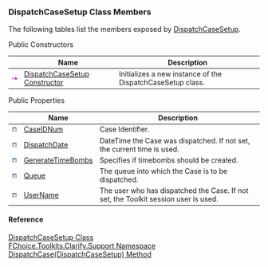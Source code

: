 ### DispatchCaseSetup Class Members

The following tables list the members exposed by [DispatchCaseSetup](FChoice.Toolkits.Clarify~FChoice.Toolkits.Clarify.Support.DispatchCaseSetup.md).

Public Constructors

|   | Name | Description |
| --- | --- | --- |
| ![Public Constructor](dotnetimages/publicConstructor.png) | [DispatchCaseSetup Constructor](FChoice.Toolkits.Clarify~FChoice.Toolkits.Clarify.Support.DispatchCaseSetup~_ctor.md) | Initializes a new instance of the DispatchCaseSetup class.   |



Public Properties

|   | Name | Description |
| --- | --- | --- |
| ![Public Property](dotnetimages/publicProperty.png) | [CaseIDNum](FChoice.Toolkits.Clarify~FChoice.Toolkits.Clarify.Support.DispatchCaseSetup~CaseIDNum.md) | Case Identifier.   |
| ![Public Property](dotnetimages/publicProperty.png) | [DispatchDate](FChoice.Toolkits.Clarify~FChoice.Toolkits.Clarify.Support.DispatchCaseSetup~DispatchDate.md) | DateTime the Case was dispatched. If not set, the current time is used.   |
| ![Public Property](dotnetimages/publicProperty.png) | [GenerateTimeBombs](FChoice.Toolkits.Clarify~FChoice.Toolkits.Clarify.Support.DispatchCaseSetup~GenerateTimeBombs.md) | Specifies if timebombs should be created.   |
| ![Public Property](dotnetimages/publicProperty.png) | [Queue](FChoice.Toolkits.Clarify~FChoice.Toolkits.Clarify.Support.DispatchCaseSetup~Queue.md) | The queue into which the Case is to be dispatched.   |
| ![Public Property](dotnetimages/publicProperty.png) | [UserName](FChoice.Toolkits.Clarify~FChoice.Toolkits.Clarify.Support.DispatchCaseSetup~UserName.md) | The user who has dispatched the Case. If not set, the Toolkit session user is used.   |

#### Reference

[DispatchCaseSetup Class](FChoice.Toolkits.Clarify~FChoice.Toolkits.Clarify.Support.DispatchCaseSetup.md)  
[FChoice.Toolkits.Clarify.Support Namespace](FChoice.Toolkits.Clarify~FChoice.Toolkits.Clarify.Support_namespace.md)  
[DispatchCase(DispatchCaseSetup) Method](FChoice.Toolkits.Clarify~FChoice.Toolkits.Clarify.Support.SupportToolkit~DispatchCase(DispatchCaseSetup).md)